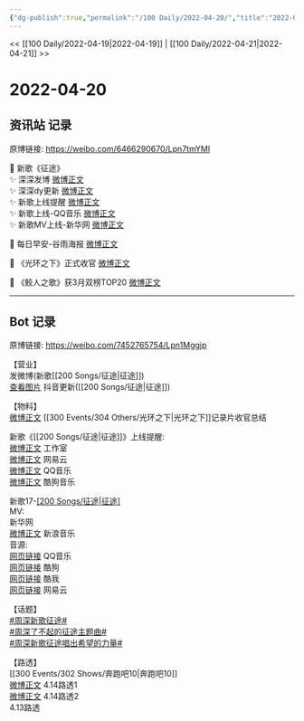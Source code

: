 ```yaml
---
{"dg-publish":true,"permalink":"/100 Daily/2022-04-20/","title":"2022-04-20","created":"2022-12-04T14:28:11.000+08:00","updated":"2023-01-09T17:24:40.804+08:00"}
---
```



<< [[100 Daily/2022-04-19\|2022-04-19]] | [[100 Daily/2022-04-21\|2022-04-21]] >>

# 2022-04-20

## 资讯站 记录

原博链接: https://weibo.com/6466290670/Lpn7tmYMl

💫 新歌《征途》  
✨ 深深发博 [微博正文](https://m.weibo.cn/6466290670/4760315461633273)  
✨ 深深dy更新 [微博正文](https://m.weibo.cn/6466290670/4760415693964700)  
✨ 新歌上线提醒 [微博正文](https://m.weibo.cn/6466290670/4760121198248223)  
✨ 新歌上线-QQ音乐 [微博正文](https://m.weibo.cn/6466290670/4760119134393369)  
✨ 新歌MV上线-新华网 [微博正文](https://m.weibo.cn/6466290670/4760320541722752)

💫 每日早安-谷雨海报 [微博正文](https://m.weibo.cn/6466290670/4760239154922338)

💫 《光环之下》正式收官 [微博正文](https://m.weibo.cn/6466290670/4760321128663367)

💫 《鲛人之歌》获3月双榜TOP20 [微博正文](https://m.weibo.cn/6466290670/4760355828402743)

---
## Bot 记录

原博链接: https://weibo.com/7452765754/Lpn1Mggjp

【营业】  
[](https://m.weibo.cn/1736988591/4760314191807421) 发微博(新歌[[200 Songs/征途\|征途]])  
[查看图片](https://wx1.sinaimg.cn/large/0088n2Pggy1h1gggxqw7tj30u01hdn0o.jpg) 抖音更新([[200 Songs/征途\|征途]])

【物料】  
[微博正文](https://m.weibo.cn/6524418754/4760283966870434) [[300 Events/304 Others/光环之下\|光环之下]]记录片收官总结

新歌《[[200 Songs/征途\|征途]]》上线提醒:  
[微博正文](https://m.weibo.cn/7478855230/4760122003821299) 工作室  
[微博正文](https://m.weibo.cn/1721030997/4760117876100788) 网易云  
[微博正文](https://m.weibo.cn/2169129705/4760117893923847) QQ音乐  
[微博正文](https://m.weibo.cn/1665103091/4760117881605711) 酷狗音乐

新歌17-[[200 Songs/征途\|征途]](纪录片"了不起的征途"主题曲)  
MV:  
[](https://m.weibo.cn/2810373291/4760311616504735) 新华网  
[微博正文](https://m.weibo.cn/1266269835/4760312941118008) 新浪音乐  
音源:  
[网页链接](https://weibo.cn/sinaurl?u=https%3A%2F%2Fy.qq.com%2Fn%2Fryqq%2FalbumDetail%2F003wYuU22jEhi9) QQ音乐  
[网页链接](https://weibo.cn/sinaurl?u=https%3A%2F%2Fwww.kugou.com%2Fyy%2Falbum%2Fsingle%2F56734392.html) 酷狗  
[网页链接](https://weibo.cn/sinaurl?u=http%3A%2F%2Fwww.kuwo.cn%2Falbum_detail%2F27784137) 酷我  
[网页链接](https://weibo.cn/sinaurl?u=https%3A%2F%2Fmusic.163.com%2F%23%2Fsong%3Fid%3D1938306786) 网易云

【话题】  
[#周深新歌征途#](https://s.weibo.com/weibo?q=%23%E5%91%A8%E6%B7%B1%E6%96%B0%E6%AD%8C%E5%BE%81%E9%80%94%23)  
[#周深了不起的征途主题曲#](https://s.weibo.com/weibo?q=%23%E5%91%A8%E6%B7%B1%E4%BA%86%E4%B8%8D%E8%B5%B7%E7%9A%84%E5%BE%81%E9%80%94%E4%B8%BB%E9%A2%98%E6%9B%B2%23)  
[#周深新歌征途唱出希望的力量#](https://s.weibo.com/weibo?q=%23%E5%91%A8%E6%B7%B1%E6%96%B0%E6%AD%8C%E5%BE%81%E9%80%94%E5%94%B1%E5%87%BA%E5%B8%8C%E6%9C%9B%E7%9A%84%E5%8A%9B%E9%87%8F%23)

【路透】  
[[300 Events/302 Shows/奔跑吧10\|奔跑吧10]]  
[微博正文](https://m.weibo.cn/5453477559/4760276266910948) 4.14路透1  
[微博正文](https://m.weibo.cn/5453477559/4760310383381933) 4.14路透2  
[](https://m.weibo.cn/6744869377/4760451462202153) 4.13路透
